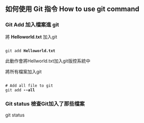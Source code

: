 ## 如何使用 Git 指令 How to use git command


### Git Add 加入檔案進 git  
將 **Helloworld.txt** 加入git  
<pre lang="no-highlight"><code>
git add <b>Helloworld.txt</b>
</code></pre>
此動作會將Hellworld.txt加入git版控系統中  


將所有檔案加入git  
<pre lang="no-highlight"><code>
# Add all file to git
git add <b>--all</b>
</code></pre>  

### Git status 檢查Git加入了那些檔案
git status
